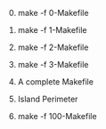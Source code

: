 0. make -f 0-Makefile

1. make -f 1-Makefile
    
2. make -f 2-Makefile

3. make -f 3-Makefile

4. A complete Makefile

5. Island Perimeter

6. make -f 100-Makefile

